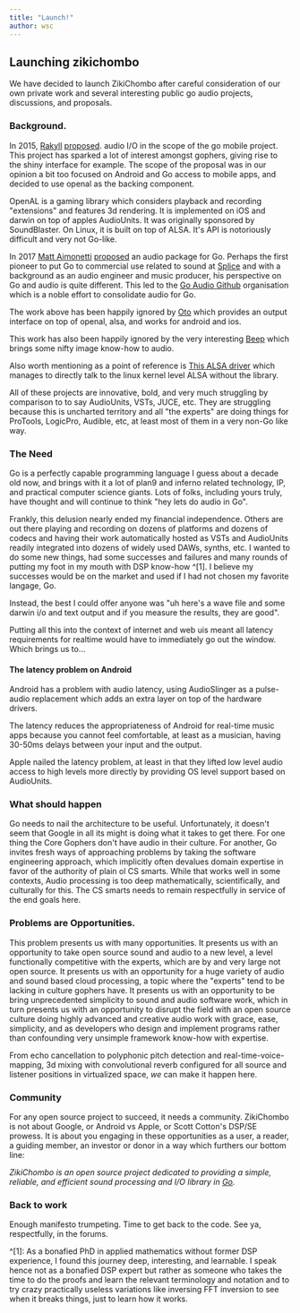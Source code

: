 ```yaml
---
title: "Launch!"
author: wsc
---
```


## Launching zikichombo 

We have decided to launch ZikiChombo after careful consideration of our own
private work and several interesting public go audio projects, discussions, and
proposals.

### Background.

In 2015, [Rakyll](http://github.com/rakyll)
[proposed](https://github.com/golang/go/issues/13432).  audio I/O in the scope
of the go mobile project.  This project has sparked a lot of interest amongst
gophers, giving rise to the shiny interface for example.  The scope of the
proposal was in our opinion a bit too focused on Android and Go access to
mobile apps, and decided to use openal as the backing component.

OpenAL is a gaming library which considers playback and recording "extensions"
and features 3d rendering.  It is implemented on iOS and darwin on top of
apples AudioUnits.  It was originally sponsored by SoundBlaster.  On Linux, it
is built on top of ALSA.  It's API is notoriously difficult and very not
Go-like.

In 2017 [Matt Aimonetti](http://github.com/mattetti)
[proposed](https://github.com/golang/go/issues/18497) an audio package for Go.
Perhaps the first pioneer to put Go to commercial use related to sound at
[Splice](http://splice.com) and with a background as an audio engineer and
music producer, his perspective on Go and audio is quite different.  This led
to the [Go Audio Github](http://github.com/go-audio) organisation which is
a noble effort to consolidate audio for Go.

The work above has been happily ignored by
[Oto](https://github.com/hajimehoshi/oto) which provides an output interface on
top of openal, alsa, and works for android and ios.

This work has also been happily ignored by the very interesting
[Beep](https://github.com/faiface/beep) which brings some nifty image know-how
to audio.

Also worth mentioning as a point of reference is [This ALSA
driver](https://github.com/yobert/alsa) which manages to directly talk to the
linux kernel level ALSA without the library.

All of these projects are innovative, bold, and very much struggling by comparison
to to say AudioUnits, VSTs, JUCE, etc.  They are struggling because this is uncharted territory
and all "the experts" are doing things for ProTools, LogicPro, Audible, etc, at least most
of them in a very non-Go like way.

### The Need
Go is a perfectly capable programming language I guess about a decade old now,
and brings with it a lot of plan9 and inferno related technology, IP, and 
practical computer science giants.  Lots of folks, including yours truly, 
have thought and will continue to think "hey lets do audio in Go".  

Frankly, this delusion nearly ended my financial independence.  Others are out there
playing and recording on dozens of platforms and dozens of codecs and having 
their work automatically hosted as VSTs and AudioUnits readily integrated into 
dozens of widely used DAWs, synths, etc.  I wanted to do some new things, had some
successes and failures and many rounds of putting my foot in my mouth with 
DSP know-how ^[1].  I believe my successes would be on the market and used if I had
not chosen my favorite langage, Go.

Instead, the best I could offer anyone was "uh here's a wave file and some darwin i/o
and text output and if you measure the results, they are good".

Putting all this into the context of internet and web uis meant all latency requirements
for realtime would have to immediately go out the window.  Which brings us to...

#### The latency problem on Android
Android has a problem with audio latency, using AudioSlinger as a pulse-audio replacement
which adds an extra layer on top of the hardware drivers.

The latency reduces the appropriateness of Android for real-time music apps because 
you cannot feel comfortable, at least as a musician, having 30-50ms delays between
your input and the output.

Apple nailed the latency problem, at least in that they lifted low level audio access to 
high levels more directly by providing OS level support based on AudioUnits.

### What should happen

Go needs to nail the architecture to be useful.  Unfortunately, it doesn't seem that 
Google in all its might is doing what it takes to get there.  For one thing the 
Core Gophers don't have audio in their culture.  For another, Go invites fresh
ways of approaching problems by taking the software engineering approach, which 
implicitly often devalues domain expertise in favor of the authority of plain ol 
CS smarts.  While that works well in some contexts, Audio processing is too deep 
mathematically, scientifically, and culturally for this.  The CS smarts needs to 
remain respectfully in service of the end goals here.

### Problems are Opportunities.
This problem presents us with many opportunities.  It presents us with an
opportunity to take open source sound and audio to a new level, a level
functionally competitive with the experts, which are by and very large not open
source.  It presents us with an opportunity for a huge variety of audio and
sound based cloud processing, a topic where the "experts" tend to be lacking in
culture gophers have.  It presents us with an opportunity to be bring
unprecedented simplicity to sound and audio software work, which in turn
presents us with an opportunity to disrupt the field with an open source
culture doing highly advanced and creative audio work with grace, ease,
simplicity, and as developers who design and implement programs rather than
confounding very unsimple framework know-how with expertise.

From echo cancellation to polyphonic pitch detection and
real-time-voice-mapping, 3d mixing with convolutional reverb configured for all
source and listener positions in virtualized space, _we_ can make it happen here.

### Community
For any open source project to succeed, it needs a community.  ZikiChombo is not about
Google, or Android vs Apple, or Scott Cotton's DSP/SE prowess.  It is about you engaging in these 
opportunities as a user, a reader, a guiding member, an investor or donor in a way 
which furthers our bottom line:

_ZikiChombo is an open source project dedicated to providing a simple, reliable, and efficient sound
processing and I/O library in [Go](http://golang.org)._

### Back to work
Enough manifesto trumpeting.  Time to get back to the code.  See ya, respectfully,
in the forums.


^[1]: As a bonafied PhD in applied mathematics without former DSP experience,
I found this journey deep, interesting, and learnable.  I speak hence not
as a bonafied DSP expert but rather as someone who takes the time to do the proofs
and learn the relevant terminology and notation and to try crazy practically useless 
variations like inversing FFT inversion to see when it breaks things, just 
to learn how it works.
